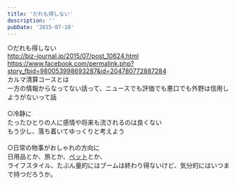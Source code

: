 ```yaml
---
title: 'だれも得しない'
description: ''
pubDate: '2015-07-10'
---
```


<p>○だれも得しない<br>
<a href="http://biz-journal.jp/2015/07/post_10624.html">http://biz-journal.jp/2015/07/post_10624.html</a><br>
<a href="https://www.facebook.com/permalink.php?story_fbid=980053998693287&amp;id=204780772887284">https://www.facebook.com/permalink.php?story_fbid=980053998693287&amp;id=204780772887284</a><br>
カルマ清算コースとは<br>
一方の情報からなってない話って、ニュースでも評価でも悪口でも外野は信用しようがないって話<br>
&nbsp;<br>
○冷静に<br>
たったひとりの人に感情や将来も流されるのは良くない<br>
もう少し、落ち着いてゆっくりと考えよう<br>
&nbsp;<br>
○日常の物事がおしゃれの方向に<br>
日用品とか、旅とか、<a href="http://millmagazine.com/">ペット</a>とか、<br>
ライフスタイル、たぶん量的にはブームは終わり得ないけど、気分的にはいつまで持つだろうか。</p>
